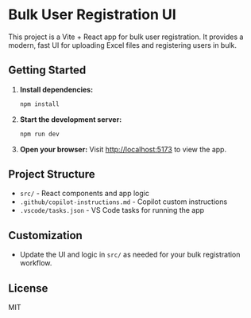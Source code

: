 # Bulk User Registration UI

This project is a Vite + React app for bulk user registration. It provides a modern, fast UI for uploading Excel files and registering users in bulk.

## Getting Started

1. **Install dependencies:**
   ```sh
   npm install
   ```
2. **Start the development server:**
   ```sh
   npm run dev
   ```
3. **Open your browser:**
   Visit [http://localhost:5173](http://localhost:5173) to view the app.

## Project Structure
- `src/` - React components and app logic
- `.github/copilot-instructions.md` - Copilot custom instructions
- `.vscode/tasks.json` - VS Code tasks for running the app

## Customization
- Update the UI and logic in `src/` as needed for your bulk registration workflow.

## License
MIT

